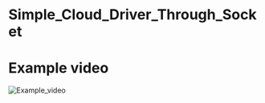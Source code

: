 # Simple_Cloud_Driver_Through_Socket

# Example video

![Example_video](Simple_Cloud_Driver_Through_Socket/Example-video.gif)

